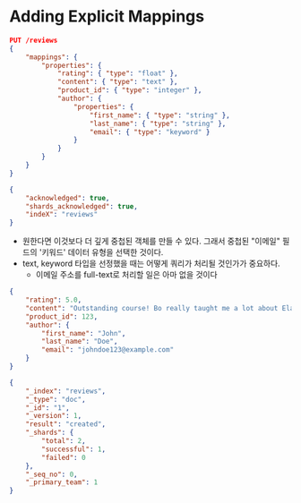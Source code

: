 # Adding Explicit Mappings

```json
PUT /reviews
{
    "mappings": {
        "properties": {
            "rating": { "type": "float" },
            "content": { "type": "text" },
            "product_id": { "type": "integer" },
            "author": {
                "properties": {
                    "first_name": { "type": "string" },
                    "last_name": { "type": "string" },
                    "email": { "type": "keyword" }
                }
            }
        }
    }
}
```

```json
{
    "acknowledged": true,
    "shards_acknowledged": true,
    "indeX": "reviews"
}
```

-   원한다면 이것보다 더 깊게 중첩된 객체를 만들 수 있다.
    그래서 중첩된 "이메일" 필드의 '키워드' 데이터 유형을 선택한 것이다.
-   text, keyword 타입을 선정했을 때는 어떻게 쿼리가 처리될 것인가가 중요하다.
    -   이메일 주소를 full-text로 처리할 일은 아마 없을 것이다

```json
{
    "rating": 5.0,
    "content": "Outstanding course! Bo really taught me a lot about Elasticsearch!",
    "product_id": 123,
    "author": {
        "first_name": "John",
        "last_name": "Doe",
        "email": "johndoe123@example.com"
    }
}
```

```json
{
    "_index": "reviews",
    "_type": "doc",
    "_id": "1",
    "_version": 1,
    "result": "created",
    "_shards": {
        "total": 2,
        "successful": 1,
        "failed": 0
    },
    "_seq_no": 0,
    "_primary_team": 1
}
```
